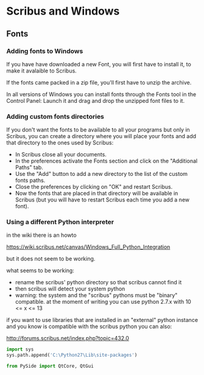 # Scribus and Windows

## Fonts

### Adding fonts to Windows

If you have have downloaded a new Font, you will first have to install it, to make it avalaible to Scribus.

If the fonts came packed in a zip file, you'll first have to unzip the archive.

In all versions of Windows you can install fonts through the Fonts tool in the Control Panel: Launch it and drag and drop the unzipped font files to it.

### Adding custom fonts directories

If you don't want the fonts to be available to all your programs but only in Scribus, you can create a directory where you will place your fonts and add that directory to the ones used by Scribus:

- In Scribus close all your documents.
- In the preferences activate the Fonts section and click on the "Additional Paths" tab.
- Use the "Add" button to add a new directory to the list of the custom fonts paths.
- Close the preferences by clicking on "OK" and restart Scribus.
- Now the fonts that are placed in that directory will be available in Scribus (but you will have to restart Scribus each time you add a new font).

### Using a different Python interpreter

in the wiki there is an howto

https://wiki.scribus.net/canvas/Windows_Full_Python_Integration

but it does not seem to be working.

what seems to be working:

- rename the scribus' python directory so that scribus cannot find it
- then scribus will detect your system python
- warning: the system and the "scribus" pythons must be "binary" compatible. at the moment of writing you can use python 2.7.x with 10 <= x <= 13

if you want to use libraries that are installed in an "external" python instance and you know is compatible with the scribus python you can also:

http://forums.scribus.net/index.php?topic=432.0

```.py
import sys
sys.path.append('C:\Python27\Lib\site-packages')

from PySide import QtCore, QtGui
```
